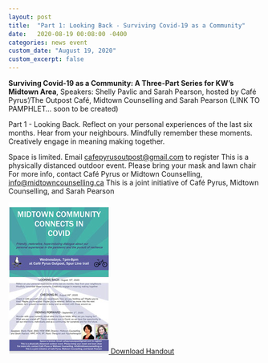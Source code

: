 ```yaml
---
layout: post
title:  "Part 1: Looking Back - Surviving Covid-19 as a Community"
date:   2020-08-19 00:08:00 -0400
categories: news event
custom_date: "August 19, 2020"
custom_excerpt: false
---
```


**Surviving Covid-19 as a Community: A Three-Part Series for KW’s Midtown Area**, Speakers: Shelly Pavlic and Sarah Pearson, hosted by Café Pyrus’/The Outpost Café, Midtown Counselling and Sarah Pearson  (LINK TO PAMPHLET… soon to be created)

Part 1 - Looking Back. Reflect on your personal experiences of the last six months. Hear from your neighbours. Mindfully remember these moments. Creatively engage in meaning making together.

Space is limited. Email cafepyrusoutpost@gmail.com to register
This is a physically distanced outdoor event. Please bring your mask and lawn chair
For more info, contact Café Pyrus or Midtown Counselling, info@midtowncounselling.ca
This is a joint initiative of Café Pyrus, Midtown Counselling, and Sarah Pearson

<a href="https://drive.google.com/file/d/1nqdV4_DB9sQ8ZMRN5yNmZZRdvDdkZyLt/view?usp=sharing" class="download-thumbnail">
<img src="/assets/images/thumbnails/202008connects123.jpg">
<span>Download Handout</span>
</a>
 

